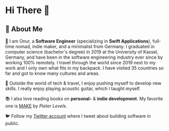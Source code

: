 # Hi There 👋

## 🚀 About Me

🎒 I am Onur, a **Software Engineer** (specializing in **Swift Applications**), full-time nomad, indie maker, and a minimalist from Germany. 
I graduated in computer science (bachelor's degree) in 2019 at the University of Kassel, Germany, and have been in the software engineering industry ever since by working 100% remotely. I travel through the world since 2019 next to my work and I only own what fits in my backpack. I have visited 35 countries so far and got to know many cultures and areas.

🎸 Outside the world of tech & travel, I enjoy pushing myself to develop new skills. I really enjoy playing acoustic guitar, which I taught myself.

📚 I also love reading books on **personal-** & **indie development**. My favorite one is [MAKE](https://makebook.io) by _Pieter Levels_.

🐦 Follow my [Twitter account](https://twitter.com/nryrk) where I tweet about building software in public. 
